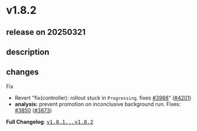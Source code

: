 # v1.8.2

## release on 20250321

## description

## changes

Fix

* Revert "fix(controller): rollout stuck in <code>Progressing</code>. fixes <a href="https://github.com/argoproj/argo-rollouts/issues/3988" data-hovercard-type="issue" data-hovercard-url="/argoproj/argo-rollouts/issues/3988/hovercard">#3988</a>" (<a href="https://github.com/argoproj/argo-rollouts/issues/4201" data-hovercard-type="pull_request" data-hovercard-url="/argoproj/argo-rollouts/pull/4201/hovercard">#4201</a>)
* <strong>analysis:</strong> prevent promotion on inconclusive background run. Fixes: <a href="https://github.com/argoproj/argo-rollouts/issues/3850" data-hovercard-type="issue" data-hovercard-url="/argoproj/argo-rollouts/issues/3850/hovercard">#3850</a> (<a href="https://github.com/argoproj/argo-rollouts/issues/3873" data-hovercard-type="pull_request" data-hovercard-url="/argoproj/argo-rollouts/pull/3873/hovercard">#3873</a>)

<strong>Full Changelog</strong>: <a class="commit-link" href="https://github.com/argoproj/argo-rollouts/compare/v1.8.1...v1.8.2"><tt>v1.8.1...v1.8.2</tt></a>

